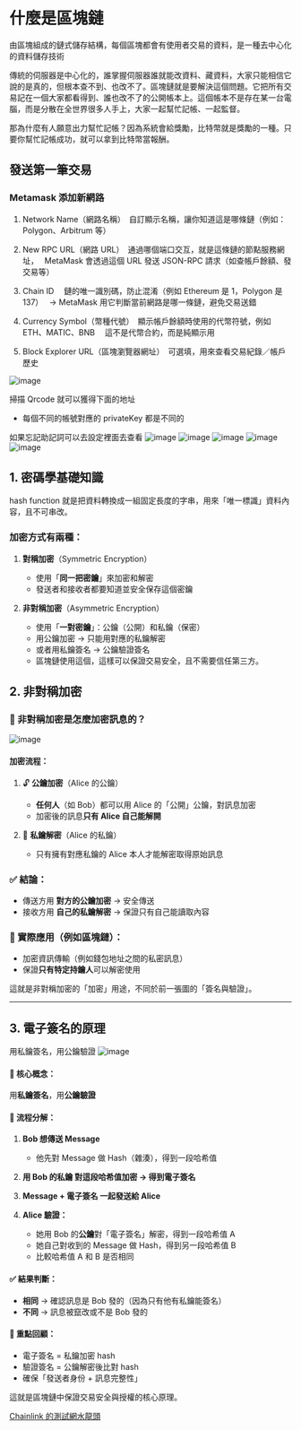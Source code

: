 # 什麼是區塊鏈

由區塊組成的鏈式儲存結構，每個區塊都會有使用者交易的資料，是一種去中心化的資料儲存技術

傳統的伺服器是中心化的，誰掌握伺服器誰就能改資料、藏資料，大家只能相信它說的是真的，但根本查不到、也改不了。區塊鏈就是要解決這個問題。它把所有交易記在一個大家都看得到、誰也改不了的公開帳本上。這個帳本不是存在某一台電腦，而是分散在全世界很多人手上，大家一起幫忙記帳、一起監督。

那為什麼有人願意出力幫忙記帳？因為系統會給獎勵，比特幣就是獎勵的一種。只要你幫忙記帳成功，就可以拿到比特幣當報酬。

## 發送第一筆交易

### Metamask 添加新網路

1. Network Name（網路名稱）　自訂顯示名稱，讓你知道這是哪條鏈（例如：Polygon、Arbitrum 等）

2. New RPC URL（網路 URL）　通過哪個端口交互，就是這條鏈的節點服務網址，　 MetaMask 會透過這個 URL 發送 JSON-RPC 請求（如查帳戶餘額、發交易等）

3. Chain ID 　鏈的唯一識別碼，防止混淆（例如 Ethereum 是 1，Polygon 是 137）　 → MetaMask 用它判斷當前網路是哪一條鏈，避免交易送錯

4. Currency Symbol（幣種代號）　顯示帳戶餘額時使用的代幣符號，例如 ETH、MATIC、BNB 　這不是代幣合約，而是純顯示用

5. Block Explorer URL（區塊瀏覽器網址）　可選填，用來查看交易紀錄／帳戶歷史

![image](https://hackmd.io/_uploads/ByRw2ZC8lx.png)

掃描 Qrcode 就可以獲得下面的地址

- 每個不同的帳號對應的 privateKey 都是不同的

如果忘記助記詞可以去設定裡面去查看 ![image](https://hackmd.io/_uploads/B1HteMRUel.png) ![image](https://hackmd.io/_uploads/SyfxZMRUgx.png) ![image](https://hackmd.io/_uploads/SJEWZMRLxx.png) ![image](https://hackmd.io/_uploads/SkcX-MRIel.png) ![image](https://hackmd.io/_uploads/HyNS-MCUel.png)

## 1. 密碼學基礎知識

hash function 就是把資料轉換成一組固定長度的字串，用來「唯一標識」資料內容，且不可串改。

### 加密方式有兩種：

1. **對稱加密**（Symmetric Encryption）

   - 使用「**同一把密鑰**」來加密和解密
   - 發送者和接收者都要知道並安全保存這個密鑰

2. **非對稱加密**（Asymmetric Encryption）

   - 使用「**一對密鑰**」：公鑰（公開）和私鑰（保密）
   - 用公鑰加密 → 只能用對應的私鑰解密
   - 或者用私鑰簽名 → 公鑰驗證簽名
   - 區塊鏈使用這個，這樣可以保證交易安全，且不需要信任第三方。

## 2. 非對稱加密

### 📌 非對稱加密是怎麼加密訊息的？

![image](https://hackmd.io/_uploads/H1kxofAUxx.png)

#### 加密流程：

1. 🔓 **公鑰加密**（Alice 的公鑰）

   - **任何人**（如 Bob）都可以用 Alice 的「公開」公鑰，對訊息加密
   - 加密後的訊息**只有 Alice 自己能解開**

2. 🔐 **私鑰解密**（Alice 的私鑰）

   - 只有擁有對應私鑰的 Alice 本人才能解密取得原始訊息

### ✅ 結論：

- 傳送方用 **對方的公鑰加密** → 安全傳送
- 接收方用 **自己的私鑰解密** → 保證只有自己能讀取內容

### 🧠 實際應用（例如區塊鏈）：

- 加密資訊傳輸（例如錢包地址之間的私密訊息）
- 保證**只有特定持鑰人**可以解密使用

這就是非對稱加密的「加密」用途，不同於前一張圖的「簽名與驗證」。

---

## 3. 電子簽名的原理

用私鑰簽名，用公鑰驗證 ![image](https://hackmd.io/_uploads/SyJAdfRIgx.png)

#### 🔑 核心概念：

用**私鑰簽名**，用**公鑰驗證**

#### 📌 流程分解：

1. **Bob 想傳送 Message**

   - 他先對 Message 做 Hash（雜湊），得到一段哈希值

2. **用 Bob 的私鑰 對這段哈希值加密 → 得到電子簽名**

3. **Message + 電子簽名 一起發送給 Alice**

4. **Alice 驗證：**

   - 她用 Bob 的**公鑰**對「電子簽名」解密，得到一段哈希值 A
   - 她自己對收到的 Message 做 Hash，得到另一段哈希值 B
   - 比較哈希值 A 和 B 是否相同

#### ✅ 結果判斷：

- **相同** → 確認訊息是 Bob 發的（因為只有他有私鑰能簽名）
- **不同** → 訊息被竄改或不是 Bob 發的

#### 🧠 重點回顧：

- 電子簽名 = 私鑰加密 hash
- 驗證簽名 = 公鑰解密後比對 hash
- 確保「發送者身份 + 訊息完整性」

這就是區塊鏈中保證交易安全與授權的核心原理。

[Chainlink 的測試網水龍頭](https://faucets.chain.link/)
